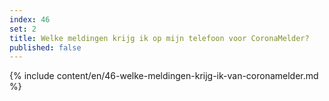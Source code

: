 ```yaml
---
index: 46
set: 2
title: Welke meldingen krijg ik op mijn telefoon voor CoronaMelder? 
published: false
---
```

{% include content/en/46-welke-meldingen-krijg-ik-van-coronamelder.md %}
